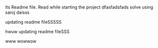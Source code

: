 Its Readme file. Read while starting the project
dfasfadsfads
solve using saroj daisss


updating readme fileSSSSS

hwuw
updating readme fileSSS

www
wowwow

